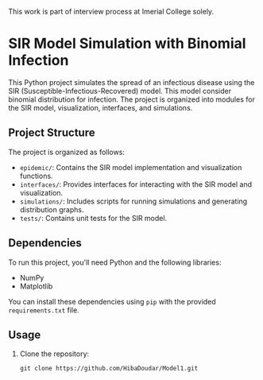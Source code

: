 This work is part of interview process at Imerial College solely. 
# SIR Model Simulation with Binomial Infection

This Python project simulates the spread of an infectious disease using the SIR (Susceptible-Infectious-Recovered) model. This model consider binomial distribution for infection. The project is organized into modules for the SIR model, visualization, interfaces, and simulations.

## Project Structure

The project is organized as follows:

- `epidemic/`: Contains the SIR model implementation and visualization functions.
- `interfaces/`: Provides interfaces for interacting with the SIR model and visualization.
- `simulations/`: Includes scripts for running simulations and generating distribution graphs.
- `tests/`: Contains unit tests for the SIR model.

## Dependencies

To run this project, you'll need Python and the following libraries:

- NumPy
- Matplotlib

You can install these dependencies using `pip` with the provided `requirements.txt` file.

## Usage

1. Clone the repository:

   ```shell
   git clone https://github.com/HibaDoudar/Model1.git
